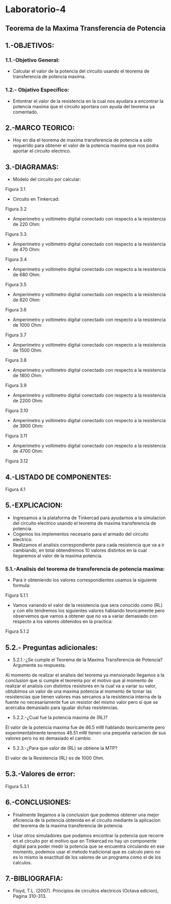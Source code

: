 # Laboratorio-4

## Teorema de la Maxima Transferencia de Potencia

## 1.-OBJETIVOS:

### 1.1.-Objetivo General:

- Calcular el valor de la potencia del circuito usando el teorema de transferencia de potencia maxima.

### 1.2.- Objativo Especifico: 

- Entontrar el valor de la resistencia en la cual nos ayudara a encontrar la potencia maxima que el circuito aportara con ayuda del teorema ya comentado.

## 2.-MARCO TEORICO:

- Hoy en dia el teorema de maxima transferencia de potencia a sido requerido para obtener el valor de la potencia maxima que nos podra aportar el circuito electrico.

## 3.-DIAGRAMAS:

- Modelo del circuito por calcular:

Figura 3.1


- Circuito en Tinkercad:

Figura 3.2


- Amperimetro y voltimetro digital conectado con respecto a la resistencia de 220 Ohm:

Figura 3.3


- Amperimetro y voltimetro digital conectado con respecto a la resistencia de 470 Ohm:

Figura 3.4


- Amperimetro y voltimetro digital conectado con respecto a la resistencia de 680 Ohm:

Figura 3.5


- Amperimetro y voltimetro digital conectado con respecto a la resistencia de 820 Ohm:

Figura 3.6


- Amperimetro y voltimetro digital conectado con respecto a la resistencia de 1000 Ohm:

Figura 3.7


- Amperimetro y voltimetro digital conectado con respecto a la resistencia de 1500 Ohm:

Figura 3.8



- Amperimetro y voltimetro digital conectado con respecto a la resistencia de 1800 Ohm:

Figura 3.9


- Amperimetro y voltimetro digital conectado con respecto a la resistencia de 2200 Ohm:

Figura 3.10


- Amperimetro y voltimetro digital conectado con respecto a la resistencia de 3900 Ohm:

Figura 3.11



- Amperimetro y voltimetro digital conectado con respecto a la resistencia de 4700 Ohm:

Figura 3.12


## 4.-LISTADO DE COMPONENTES:

Figura 4.1



## 5.-EXPLICACION:

- Ingresamos a la plataforma de Tinkercad para ayudarnos a la simulacion del circuito electrico usando el teorema de maxima transferencia de potencia.
- Cogemos los implementos necesario para el armado del circuito electrico.
- Realizamos el analisis correspondiente para cada resistencia que va a ir cambiando, en total obtendremos 10 valores distintos en la cual llegaremos al valor de la maxima potencia.

### 5.1.-Analisis del teorema de transferencia de potencia maxima:

- Para ir obteniendo los valores correspondientes usamos la siguiente formula: 

Figura 5.1.1


- Vamos variando el valor de la resistencia que sera conocido como (RL)  y con ello tendremos los siguientes valores hablando teoricamente pero observemos que vamos a obtener que no va a variar demasiado con respecto a los valores obtenidos en la practica:

Figura 5.1.2


## 5.2.- Preguntas adicionales:

- 5.2.1.-¿Se cumple el Teorema de la Maxima Transferencia de Potencia? Argumente su respuesta.

Al momento de realizar el analisis del teorema ya mensionado llegamos a la conclusion que si cumple el teorema por el motivo que al momento de realizar el analisis con distintos resistores en la cual va a variar su valor, obtubimos un valor de una maxima potencia al momento de tomar las resistencias que tienen valores mas sercanos a la resistencia interna de la fuente no necesariamente fue un resistor del mismo valor pero si que se acercaba demasiado para igualar dichas resistencias.


- 5.2.2.-¿Cual fue la potencia maxima de (RL)?

El valor de la potencia maxima fue de 46.5 mW hablando teoricamente pero experimentalmente tenemos 46.51 mW tienen una pequeña variacion de sus valores pero no es demasiado el cambio.

- 5.2.3.-¿Para que valor de (RL) se obtiene la MTP? 

El valor de la Resistencia (RL) es de 1000 Ohm.


## 5.3.-Valores de error:

Figura 5.3.1


## 6.-CONCLUSIONES:

- Finalmente llegamos a la conclusion que podemos obtener una mejor eficiencia de la potencia obtenida en el circuito mediante la aplicacion del teorema de  la maxima transferencia de potencia.

- Usar otros simuladores que podamos encontrar la potencia que recorre en el circuito por el motivo que en Tinkercad no hay un componente digital para poder medir la potencia que se encuentra circulando en ese momento, podemos usar el metodo tradicional que es calculo pero no es lo mismo la exactitud de los valores de un programa como el de los calculos.

## 7.-BIBLIOGRAFIA:

- Floyd, T.L. (2007). Principios de circuitos electricos (Octava edicion), Pagina 310-313.



































